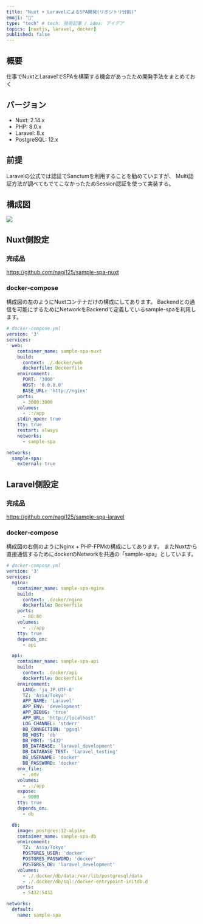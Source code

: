 ```yaml
---
title: "Nuxt + LaravelによるSPA開発(リポジトリ分割)"
emoji: "🐣"
type: "tech" # tech: 技術記事 / idea: アイデア
topics: [nuxtjs, laravel, docker]
published: false
---
```


## 概要
仕事でNuxtとLaravelでSPAを構築する機会があったため開発手法をまとめておく

## バージョン
- Nuxt: 2.14.x
- PHP: 8.0.x
- Laravel: 8.x
- PostgreSQL: 12.x

## 前提
Laravelの公式では認証でSanctumを利用することを勧めていますが、
Multi認証方法が調べてもでてこなかったためSession認証を使って実装する。

## 構成図
![](https://storage.googleapis.com/zenn-user-upload/28e7un4lkhutnucyc68bdqtpvw2v)

## Nuxt側設定
### 完成品
https://github.com/nagi125/sample-spa-nuxt

### docker-compose
構成図の左のようにNuxtコンテナだけの構成にしてあります。
Backendとの通信を可能にするためにNetworkをBackendで定義しているsample-spaを利用します。

```yml
# docker-compose.yml
version: '3'
services:
  web:
    container_name: sample-spa-nuxt
    build:
      context: ./.docker/web
      dockerfile: Dockerfile
    environment:
      PORT: '3000'
      HOST: '0.0.0.0'
      BASE_URL: 'http://nginx'
    ports:
      - 3000:3000
    volumes:
      - .:/app
    stdin_open: true
    tty: true
    restart: always
    networks:
      - sample-spa

networks:
  sample-spa:
    external: true
```

## Laravel側設定
### 完成品
https://github.com/nagi125/sample-spa-laravel

### docker-compose
構成図の右側のようにNginx + PHP-FPMの構成にしてあります。
またNuxtから直接通信するためにdockerのNetworkを共通の「sample-spa」としています。

```yml
# docker-compose.yml
version: '3'
services:
  nginx:
    container_name: sample-spa-nginx
    build:
      context: .docker/nginx
      dockerfile: Dockerfile
    ports:
      - 80:80
    volumes:
      - .:/app
    tty: true
    depends_on:
      - api

  api:
    container_name: sample-spa-api
    build:
      context: .docker/api
      dockerfile: Dockerfile
    environment:
      LANG: 'ja_JP.UTF-8'
      TZ: 'Asia/Tokyo'
      APP_NAME: 'Laravel'
      APP_ENV: 'development'
      APP_DEBUG: 'true'
      APP_URL: 'http://localhost'
      LOG_CHANNEL: 'stderr'
      DB_CONNECTION: 'pgsql'
      DB_HOST: 'db'
      DB_PORT: '5432'
      DB_DATABASE: 'laravel_development'
      DB_DATABASE_TEST: 'laravel_testing'
      DB_USERNAME: 'docker'
      DB_PASSWORD: 'docker'
    env_file:
      - .env
    volumes:
      - .:/app
    expose:
      - 9000
    tty: true
    depends_on:
      - db

  db:
    image: postgres:12-alpine
    container_name: sample-spa-db
    environment:
      TZ: 'Asia/Tokyo'
      POSTGRES_USER: 'docker'
      POSTGRES_PASSWORD: 'docker'
      POSTGRES_DB: 'laravel_development'
    volumes:
      - ./.docker/db/data:/var/lib/postgresql/data
      - ./.docker/db/sql:/docker-entrypoint-initdb.d
    ports:
      - 5432:5432

networks:
  default:
    name: sample-spa
```